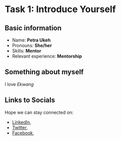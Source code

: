 # Task 1: Introduce Yourself

## Basic information
* Name: **Petra Ukeh**
* Pronouns: **She/her**
* Skills: **Mentor**
* Relevant experience: **Mentorship**

## Something about myself
I love *Ekwang*

## Links to Socials
Hope we can stay connected on: 
- [LinkedIn](https://www.linkedin.com/in/agien-petra/),
- [Twitter](https://www.twitter.com/@agienpetra/),
- [Facebook](https://web.facebook.com/profile.php?id=100071667162572), 

